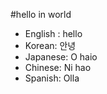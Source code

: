 #hello in world

- English : hello
- Korean: 안녕
- Japanese: O haio
- Chinese: Ni hao
- Spanish: Olla
